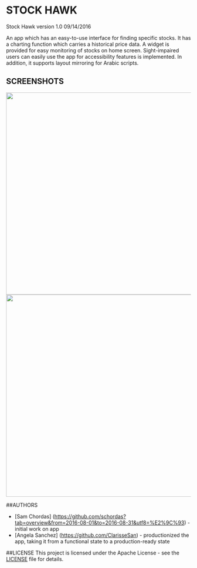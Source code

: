 # STOCK HAWK 
Stock Hawk version 1.0 09/14/2016

An app which has an easy-to-use interface for finding specific stocks. It has a charting function which carries a historical price data. A widget is provided for easy monitoring of stocks on home screen.  Sight-impaired users can easily use the app for accessibility features is implemented. In addition, it supports layout mirroring for Arabic scripts.

## SCREENSHOTS
<img src="https://cloud.githubusercontent.com/assets/16929740/18627364/1e51b730-7e8d-11e6-8ff7-aa8aff925e56.png" width="900" height="550" >
<img src="https://cloud.githubusercontent.com/assets/16929740/18630297/278bd036-7e9e-11e6-9d3a-252ac138cc0b.png" width="900" height="550" >

##AUTHORS
* [Sam Chordas] (https://github.com/schordas?tab=overview&from=2016-08-01&to=2016-08-31&utf8=%E2%9C%93) - initial work on app
* [Angela Sanchez] (https://github.com/ClarisseSan) - productionized the app, taking it from a functional state to a production-ready state 

##LICENSE
This project is licensed under the Apache License - see the [LICENSE](https://github.com/ClarisseSan/StockHawk/blob/master/license.txt) file for details.




